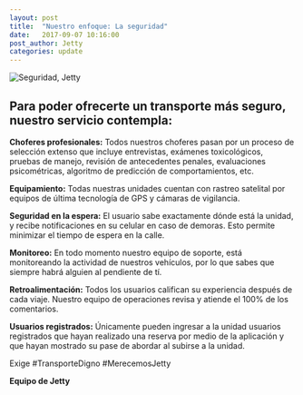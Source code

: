 ```yaml
---
layout: post
title:  "Nuestro enfoque: La seguridad"
date:   2017-09-07 10:16:00
post_author: Jetty
categories: update
---
```

![Seguridad, Jetty]({{site.baseurl}}/imgs-blog/seguridad.jpg)

<h2>Para poder ofrecerte un transporte más seguro, nuestro servicio contempla:</h2>

<b>Choferes profesionales:</b> Todos nuestros choferes pasan por un proceso de selección extenso que incluye entrevistas, exámenes toxicológicos, pruebas de manejo, revisión de antecedentes penales, evaluaciones psicométricas, algoritmo de predicción de comportamientos, etc.

<b>Equipamiento:</b> Todas nuestras unidades cuentan con rastreo satelital por equipos de última tecnología de GPS y cámaras de vigilancia.

<b>Seguridad en la espera:</b> El usuario sabe exactamente dónde está la unidad, y recibe notificaciones en su celular en caso de demoras. Esto permite minimizar el tiempo de espera en la calle.

<b>Monitoreo:</b> En todo momento nuestro equipo de soporte, está monitoreando la actividad de nuestros vehículos, por lo que sabes que siempre habrá alguien al pendiente de tí.

<b>Retroalimentación:</b> Todos los usuarios califican su experiencia después de cada viaje. Nuestro equipo de operaciones revisa y atiende el 100% de los comentarios.

<b>Usuarios registrados:</b> Únicamente pueden ingresar a la unidad usuarios registrados que hayan realizado una reserva por medio de la aplicación y que hayan mostrado su pase de abordar al subirse a la unidad.

Exige #TransporteDigno #MerecemosJetty

<b>Equipo de Jetty</b>